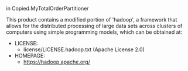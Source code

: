 in Copied.MyTotalOrderPartitioner

This product contains a modified portion of 'hadoop', a framework
that allows for the distributed processing of large data sets
across clusters of computers using simple programming models,
which can be obtained at:

  * LICENSE:
    * license/LICENSE.hadoop.txt (Apache License 2.0)
  * HOMEPAGE:
    * https://hadoop.apache.org/